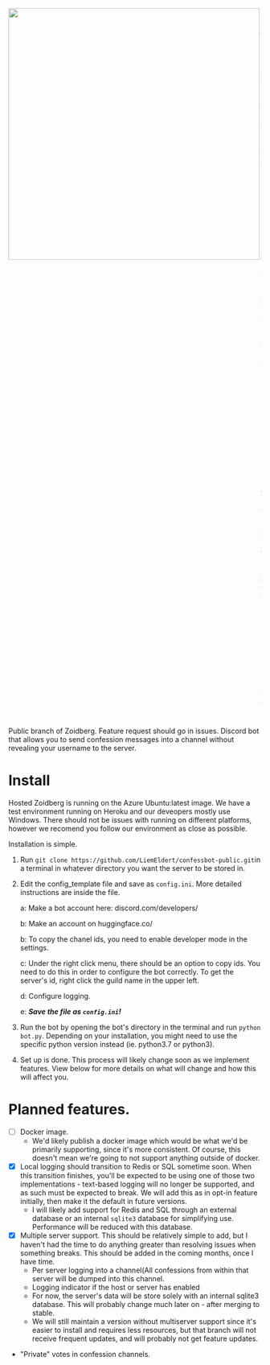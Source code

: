 <img align="left" width=500 src="https://user-images.githubusercontent.com/45272685/118345209-fb8ecf80-b500-11eb-9f24-d662a27818dc.jpg">

```

8888888888P         d8b      888 888                                    888               888
      d88P          Y8P      888 888                                    888               888
     d88P                    888 888                                    888               888
    d88P    .d88b.  888  .d88888 88888b.   .d88b.  888d888 .d88b.       88888b.   .d88b.  888888
   d88P    d88""88b 888 d88" 888 888 "88b d8P  Y8b 888P"  d88P"88b      888 "88b d88""88b 888
  d88P     888  888 888 888  888 888  888 88888888 888    888  888      888  888 888  888 888
 d88P      Y88..88P 888 Y88b 888 888 d88P Y8b.     888    Y88b 888      888 d88P Y88..88P Y88b.
d8888888888 "Y88P"  888  "Y88888 88888P"   "Y8888  888     "Y88888      88888P"   "Y88P"   "Y888
                                                               888
                                                          Y8b d88P
                                                           "Y88P"
```

Public branch of Zoidberg. Feature request should go in issues. Discord bot that allows you to send confession messages
into a channel without revealing your username to the server.

# Install

Hosted Zoidberg is running on the Azure Ubuntu:latest image. We have a test environment running on Heroku and our deveopers mostly use Windows. There should not be issues with running on different platforms, however we recomend you follow our environment as close as possible.

Installation is simple.

1. Run `git clone https://github.com/LiemEldert/confessbot-public.git`in a terminal in whatever directory you want the
   server to be stored in.
2. Edit the config_template file and save as `config.ini`. More detailed instructions are inside the file.

      a: Make a bot account here: discord.com/developers/

      b: Make an account on huggingface.co/

      b: To copy the chanel ids, you need to enable developer mode in the settings.

      c: Under the right click menu, there should be an option to copy ids. You need to do this in order to configure the
   bot correctly. To get the server's id, right click the guild name in the upper left.

      d: Configure logging.

      e: ***Save the file as `config.ini`!***

3. Run the bot by opening the bot's directory in the terminal and run `python bot.py`. Depending on your installation,
   you might need to use the specific python version instead (ie. python3.7 or python3).
4. Set up is done. This process will likely change soon as we implement features. View below for more details on what
   will change and how this will affect you.

# Planned features.

- [ ] Docker image.
  - We'd likely publish a docker image which would be what we'd be primarily supporting, since it's more consistent.
      Of course, this doesn't mean we're going to not support anything outside of docker.
- [x] Local logging should transition to Redis or SQL sometime soon. When this transition finishes, you'll be expected
  to be using one of those two implementations - text-based logging will no longer be supported, and as such must be
  expected to break. We will add this as in opt-in feature initially, then make it the default in future versions.
  - I will likely add support for Redis and SQL through an external database or an internal `sqlite3` database for
      simplifying use. Performance will be reduced with this database.
- [x] Multiple server support. This should be relatively simple to add, but I haven't had the time to do anything
  greater than resolving issues when something breaks. This should be added in the coming months, once I have time.
  - Per server logging into a channel(All confessions from within that server will be dumped into this channel.
   - Logging indicator if the host or server has enabled
   - For now, the server's data will be store solely with an internal sqlite3 database. This will probably change much
      later on - after merging to stable.
   - We will still maintain a version without multiserver support since it's easier to install and requires less
      resources, but that branch will not receive frequent updates, and will probably not get feature updates.
- "Private" votes in confession channels.
